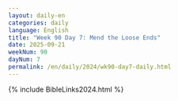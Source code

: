 ```yaml
---
layout: daily-en
categories: daily
language: English
title: "Week 90 Day 7: Mend the Loose Ends"
date: 2025-09-21
weekNum: 90
dayNum: 7
permalink: /en/daily/2024/wk90-day7-daily.html
---
```



{% include BibleLinks2024.html %}

